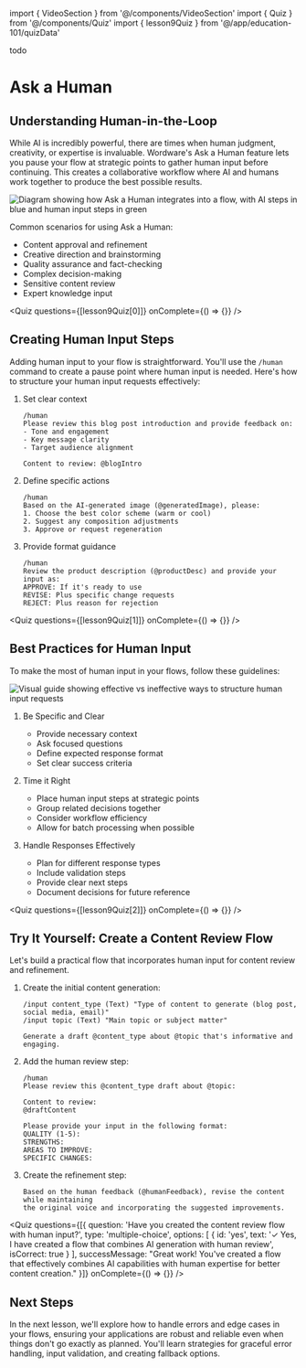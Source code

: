 import { VideoSection } from '@/components/VideoSection'
import { Quiz } from '@/components/Quiz'
import { lesson9Quiz } from '@/app/education-101/quizData'


<VideoSection>
todo
</VideoSection>

# Ask a Human

## Understanding Human-in-the-Loop

While AI is incredibly powerful, there are times when human judgment, creativity, or expertise is invaluable. Wordware's Ask a Human feature lets you pause your flow at strategic points to gather human input before continuing. This creates a collaborative workflow where AI and humans work together to produce the best possible results.

<div className="my-8 -mx-4 sm:-mx-6">
  <img 
    src="https://placehold.co/1200x600/e5e7eb/475569?text=Human+in+the+Loop+Workflow" 
    alt="Diagram showing how Ask a Human integrates into a flow, with AI steps in blue and human input steps in green"
    className="w-full block"
  />
</div>

Common scenarios for using Ask a Human:
- Content approval and refinement
- Creative direction and brainstorming
- Quality assurance and fact-checking
- Complex decision-making
- Sensitive content review
- Expert knowledge input

<Quiz questions={[lesson9Quiz[0]]} onComplete={() => {}} />

## Creating Human Input Steps

Adding human input to your flow is straightforward. You'll use the `/human` command to create a pause point where human input is needed. Here's how to structure your human input requests effectively:

1. Set clear context
   ```
   /human
   Please review this blog post introduction and provide feedback on:
   - Tone and engagement
   - Key message clarity
   - Target audience alignment
   
   Content to review: @blogIntro
   ```

2. Define specific actions
   ```
   /human
   Based on the AI-generated image (@generatedImage), please:
   1. Choose the best color scheme (warm or cool)
   2. Suggest any composition adjustments
   3. Approve or request regeneration
   ```

3. Provide format guidance
   ```
   /human
   Review the product description (@productDesc) and provide your input as:
   APPROVE: If it's ready to use
   REVISE: Plus specific change requests
   REJECT: Plus reason for rejection
   ```

<Quiz questions={[lesson9Quiz[1]]} onComplete={() => {}} />

## Best Practices for Human Input

To make the most of human input in your flows, follow these guidelines:

<div className="my-8 -mx-4 sm:-mx-6">
  <img 
    src="https://placehold.co/1200x600/e5e7eb/475569?text=Human+Input+Best+Practices" 
    alt="Visual guide showing effective vs ineffective ways to structure human input requests"
    className="w-full block"
  />
</div>

1. Be Specific and Clear
   - Provide necessary context
   - Ask focused questions
   - Define expected response format
   - Set clear success criteria

2. Time it Right
   - Place human input steps at strategic points
   - Group related decisions together
   - Consider workflow efficiency
   - Allow for batch processing when possible

3. Handle Responses Effectively
   - Plan for different response types
   - Include validation steps
   - Provide clear next steps
   - Document decisions for future reference

<Quiz questions={[lesson9Quiz[2]]} onComplete={() => {}} />

## Try It Yourself: Create a Content Review Flow

Let's build a practical flow that incorporates human input for content review and refinement.

1. Create the initial content generation:
   ```
   /input content_type (Text) "Type of content to generate (blog post, social media, email)"
   /input topic (Text) "Main topic or subject matter"
   
   Generate a draft @content_type about @topic that's informative and engaging.
   ```

2. Add the human review step:
   ```
   /human
   Please review this @content_type draft about @topic:

   Content to review:
   @draftContent

   Please provide your input in the following format:
   QUALITY (1-5):
   STRENGTHS:
   AREAS TO IMPROVE:
   SPECIFIC CHANGES:
   ```

3. Create the refinement step:
   ```
   Based on the human feedback (@humanFeedback), revise the content while maintaining 
   the original voice and incorporating the suggested improvements.
   ```

<Quiz 
  questions={[{
    question: 'Have you created the content review flow with human input?',
    type: 'multiple-choice',
    options: [
      { id: 'yes', text: '✓ Yes, I have created a flow that combines AI generation with human review', isCorrect: true }
    ],
    successMessage: "Great work! You've created a flow that effectively combines AI capabilities with human expertise for better content creation."
  }]} 
  onComplete={() => {}} 
/>

## Next Steps

In the next lesson, we'll explore how to handle errors and edge cases in your flows, ensuring your applications are robust and reliable even when things don't go exactly as planned. You'll learn strategies for graceful error handling, input validation, and creating fallback options. 